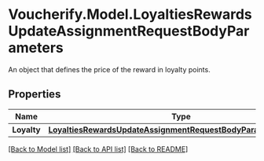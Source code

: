 # Voucherify.Model.LoyaltiesRewardsUpdateAssignmentRequestBodyParameters
An object that defines the price of the reward in loyalty points.

## Properties

Name | Type | Description | Notes
------------ | ------------- | ------------- | -------------
**Loyalty** | [**LoyaltiesRewardsUpdateAssignmentRequestBodyParametersLoyalty**](LoyaltiesRewardsUpdateAssignmentRequestBodyParametersLoyalty.md) |  | [optional] 

[[Back to Model list]](../README.md#documentation-for-models) [[Back to API list]](../README.md#documentation-for-api-endpoints) [[Back to README]](../README.md)

